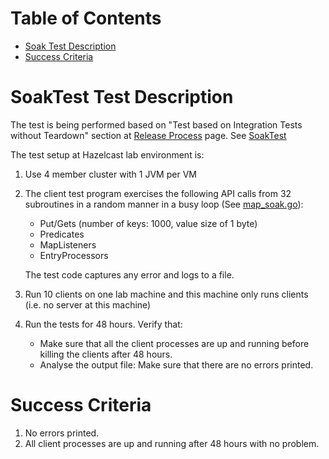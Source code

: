 # Table of Contents

* [Soak Test Description](#soak-test-description)
* [Success Criteria](#success-criteria)

# SoakTest Test Description
The test is being performed based on "Test based on Integration Tests without Teardown" section at [Release Process](https://hazelcast.atlassian.net/wiki/spaces/EN/pages/4030856/Release+Process) page. See [SoakTest](https://github.com/mbilski/hazelcast-go-client/tree/master/sample/soak/map_soak.go)

The test setup at Hazelcast lab environment is:

1. Use 4 member cluster with 1 JVM per VM
2. The client test program exercises the following API calls from 32 subroutines in a random manner in a busy loop (See [map_soak.go](./map_soak.go)):
    + Put/Gets (number of keys: 1000, value size of 1 byte)
    + Predicates
    + MapListeners
    + EntryProcessors
    <p>The test code captures any error and logs to a file.

3. Run 10 clients on one lab machine and this machine only runs clients (i.e. no server at this machine)

4. Run the tests for 48 hours. Verify that:
    + Make sure that all the client processes are up and running before killing the clients after 48 hours.
    + Analyse the output file: Make sure that there are no errors printed.

# Success Criteria
1. No errors printed.
2. All client processes are up and running after 48 hours with no problem.
